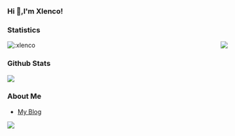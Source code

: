 ### Hi  👋,I'm Xlenco!

### Statistics 
 <p>
  <img src="https://count.getloli.com/get/@:xlenco" alt=":xlenco" />
  <img src="https://weather-icon.journeyad.repl.co/@shuozhou?v=1" align="right">
</p>







### Github Stats
![](https://github-readme-stats.vercel.app/api?username=xlenco&show_icons=true)



### About Me
- [My Blog](https://xlenco.eu.org)

![](https://kjimg10.360buyimg.com/ott/jfs/t1/101930/11/35131/77375/63b3d0eeFa7bdf2de/423a5fd21275d7ec.jpg)
